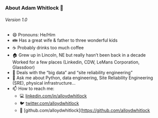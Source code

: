 ### About Adam Whitlock 👋

###### Version 1.0 #######

- 😄 Pronouns: He/Him
- 👪 Has a great wife & father to three wonderful kids
- ☕ Probably drinks too much coffee
- 🏠 Grew up in Lincoln, NE but really hasn’t been back in a decade
Worked for a few places (Linkedin, CDW, LeMans Corporation, Glassdoor)
- 💾 Deals with the “big data” and “site reliability engineering”
- 💬 Ask me about Python, data engineering, Site Reliability Engineering (SRE), physical infrastructure...
- 📫 How to reach me: 
    - 💻 [linkedin.com/in/alloydwhitlock](https://www.linkedin.com/in/alloydwhitlock/)
    - 🐦 [twitter.com/alloydwhitlock](https://twitter.com/alloydwhitlock)
    - 🔩 [github.com/alloydwhitlock](https://github.com/alloydwhitlock
